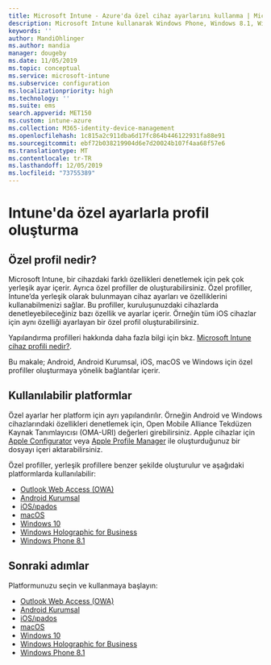 ```yaml
---
title: Microsoft Intune - Azure'da özel cihaz ayarlarını kullanma | Microsoft Docs
description: Microsoft Intune kullanarak Windows Phone, Windows 8.1, Windows 10 ve üzeri, Android, Android Enterprise, macOS ve iOS cihazları için özel ayarları kullanmak üzere bir profil ekleyin veya oluşturun
keywords: ''
author: MandiOhlinger
ms.author: mandia
manager: dougeby
ms.date: 11/05/2019
ms.topic: conceptual
ms.service: microsoft-intune
ms.subservice: configuration
ms.localizationpriority: high
ms.technology: ''
ms.suite: ems
search.appverid: MET150
ms.custom: intune-azure
ms.collection: M365-identity-device-management
ms.openlocfilehash: 1c815a2c911dba6d17fc864b446122931fa88e91
ms.sourcegitcommit: ebf72b038219904d6e7d20024b107f4aa68f57e6
ms.translationtype: MT
ms.contentlocale: tr-TR
ms.lasthandoff: 12/05/2019
ms.locfileid: "73755389"
---
```

# <a name="create-a-profile-with-custom-settings-in-intune"></a>Intune'da özel ayarlarla profil oluşturma

## <a name="what-are-custom-profiles"></a>Özel profil nedir?

Microsoft Intune, bir cihazdaki farklı özellikleri denetlemek için pek çok yerleşik ayar içerir. Ayrıca özel profiller de oluşturabilirsiniz. Özel profiller, Intune’da yerleşik olarak bulunmayan cihaz ayarları ve özelliklerini kullanabilmenizi sağlar. Bu profiller, kuruluşunuzdaki cihazlarda denetleyebileceğiniz bazı özellik ve ayarlar içerir. Örneğin tüm iOS cihazlar için aynı özelliği ayarlayan bir özel profil oluşturabilirsiniz.

Yapılandırma profilleri hakkında daha fazla bilgi için bkz. [Microsoft Intune cihaz profili nedir?](device-profiles.md). 

Bu makale; Android, Android Kurumsal, iOS, macOS ve Windows için özel profiller oluşturmaya yönelik bağlantılar içerir.

## <a name="available-platforms"></a>Kullanılabilir platformlar

Özel ayarlar her platform için ayrı yapılandırılır. Örneğin Android ve Windows cihazlarındaki özellikleri denetlemek için, Open Mobile Alliance Tekdüzen Kaynak Tanımlayıcısı (OMA-URI) değerleri girebilirsiniz. Apple cihazlar için [Apple Configurator](https://itunes.apple.com/us/app/apple-configurator-2/id1037126344?mt=12) veya [Apple Profile Manager](https://support.apple.com/profile-manager) ile oluşturduğunuz bir dosyayı içeri aktarabilirsiniz.

Özel profiller, yerleşik profillere benzer şekilde oluşturulur ve aşağıdaki platformlarda kullanılabilir:

- [Outlook Web Access (OWA)](../custom-settings-android.md)
- [Android Kurumsal](../custom-settings-android-for-work.md)
- [iOS/ıpados](custom-settings-ios.md)
- [macOS](custom-settings-macos.md)
- [Windows 10](custom-settings-windows-10.md)
- [Windows Holographic for Business](custom-settings-windows-holographic.md)
- [Windows Phone 8.1](custom-settings-windows-phone-8-1.md)

## <a name="next-steps"></a>Sonraki adımlar

Platformunuzu seçin ve kullanmaya başlayın:

- [Outlook Web Access (OWA)](../custom-settings-android.md)
- [Android Kurumsal](../custom-settings-android-for-work.md)
- [iOS/ıpados](custom-settings-ios.md)
- [macOS](custom-settings-macos.md)
- [Windows 10](custom-settings-windows-10.md)
- [Windows Holographic for Business](custom-settings-windows-holographic.md)
- [Windows Phone 8.1](custom-settings-windows-phone-8-1.md)
